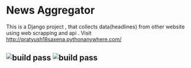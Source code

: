 
# News Aggregator 
This is a Django project , that collects data(headlines) from other website using web scrapping and api .
Visit http://pratyush18saxena.pythonanywhere.com/  
## ![build pass](https://pratyush-saxena.semaphoreci.com/badges/NewsAggregator.svg?style=shields) ![build pass](https://pratyush-saxena.semaphoreci.com/badges/NewsAggregator.svg)


